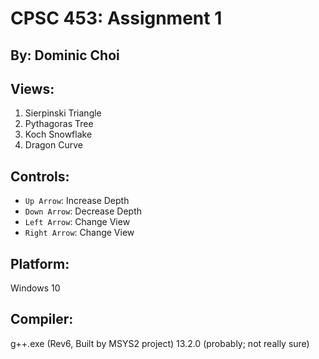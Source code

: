 # CPSC 453: Assignment 1
## By: Dominic Choi
## Views:
1. Sierpinski Triangle
2. Pythagoras Tree
3. Koch Snowflake
4. Dragon Curve

## Controls:
- `Up Arrow`: Increase Depth
- `Down Arrow`: Decrease Depth
- `Left Arrow`: Change View
- `Right Arrow`: Change View

## Platform:
Windows 10

## Compiler:
g++.exe (Rev6, Built by MSYS2 project) 13.2.0 (probably; not really sure)
